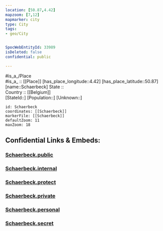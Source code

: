 ```yaml
---
location: [50.87,4.42] 
mapzoom: [7,12] 
mapmarker: city 
type: City
tags:
- geo/City


SpocWebEntityId: 33989
isDeleted: false
confidential: public

---
```

#is_a_/Place  
#is_a_ :: [[Place]] 
[has_place_longitude::4.42] 
[has_place_latitude::50.87] 
[name::Schaerbeck] 
State ::  
Country :: [[Belgium]]  
[StateId::] 
[Population::] 
[Unknown::] 


```leaflet
id: Schaerbeck
coordinates: [[Schaerbeck]] 
markerFile: [[Schaerbeck]] 
defaultZoom: 11 
maxZoom: 18
```


## Confidential Links & Embeds: 

### [Schaerbeck.public](/_public/\Earth\Continent\Europe\Europe~West\Belgium\Regions~Belgium\Brussels,Region\CitySchaerbeck.public.md) 

### [Schaerbeck.internal](/_internal/\Earth\Continent\Europe\Europe~West\Belgium\Regions~Belgium\Brussels,Region\CitySchaerbeck.internal.md) 

### [Schaerbeck.protect](/_protect/\Earth\Continent\Europe\Europe~West\Belgium\Regions~Belgium\Brussels,Region\CitySchaerbeck.protect.md) 

### [Schaerbeck.private](/_private/\Earth\Continent\Europe\Europe~West\Belgium\Regions~Belgium\Brussels,Region\CitySchaerbeck.private.md) 

### [Schaerbeck.personal](/_personal/\Earth\Continent\Europe\Europe~West\Belgium\Regions~Belgium\Brussels,Region\CitySchaerbeck.personal.md) 

### [Schaerbeck.secret](/_secret/\Earth\Continent\Europe\Europe~West\Belgium\Regions~Belgium\Brussels,Region\CitySchaerbeck.secret.md)

